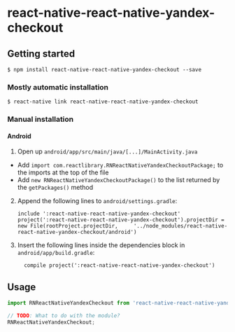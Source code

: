 
# react-native-react-native-yandex-checkout

## Getting started

`$ npm install react-native-react-native-yandex-checkout --save`

### Mostly automatic installation

`$ react-native link react-native-react-native-yandex-checkout`

### Manual installation


#### Android

1. Open up `android/app/src/main/java/[...]/MainActivity.java`
  - Add `import com.reactlibrary.RNReactNativeYandexCheckoutPackage;` to the imports at the top of the file
  - Add `new RNReactNativeYandexCheckoutPackage()` to the list returned by the `getPackages()` method
2. Append the following lines to `android/settings.gradle`:
  	```
  	include ':react-native-react-native-yandex-checkout'
  	project(':react-native-react-native-yandex-checkout').projectDir = new File(rootProject.projectDir, 	'../node_modules/react-native-react-native-yandex-checkout/android')
  	```
3. Insert the following lines inside the dependencies block in `android/app/build.gradle`:
  	```
      compile project(':react-native-react-native-yandex-checkout')
  	```


## Usage
```javascript
import RNReactNativeYandexCheckout from 'react-native-react-native-yandex-checkout';

// TODO: What to do with the module?
RNReactNativeYandexCheckout;
```
  